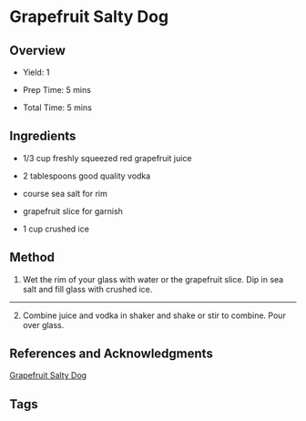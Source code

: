 # Grapefruit Salty Dog

## Overview

- Yield: 1

- Prep Time: 5 mins

- Total Time: 5 mins

## Ingredients

- 1/3 cup freshly squeezed red grapefruit juice

- 2 tablespoons good quality vodka

- course sea salt for rim

- grapefruit slice for garnish

- 1 cup crushed ice


## Method

1. Wet the rim of your glass with water or the grapefruit slice. Dip in sea salt and fill glass with crushed ice.
---
2. Combine juice and vodka in shaker and shake or stir to combine.
Pour over glass.



## References and Acknowledgments

[Grapefruit Salty Dog](http://www.thecookierookie.com/grapefruit-salty-dog/)

## Tags


